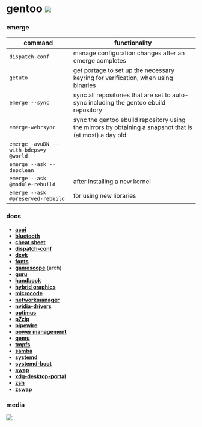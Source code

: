 # gentoo [![](https://img.shields.io/badge/version-0.0.1-green.svg)]()

### emerge
| command | functionality |
|---------|---------------|
| `dispatch-conf` | manage configuration changes after an emerge completes |
| `getuto` | get portage to set up the necessary keyring for verification, when using binaries |
| `emerge --sync` | sync all repositories that are set to auto-sync including the gentoo ebuild repository |
| `emerge-webrsync` | sync the gentoo ebuild repository using the mirrors by obtaining a snapshot that is (at most) a day old |
| `emerge -avuDN --with-bdeps=y @world` | |
| `emerge --ask --depclean` | |
| `emerge --ask @module-rebuild` | after installing a new kernel |
| `emerge --ask @preserved-rebuild` | for using new libraries |

### docs
- [__acpi__][url-acpi]
- [__bluetooth__][url-bluetooth]
- [__cheat sheet__][url-cheat-sheet]
- [__dispatch-conf__][url-dispatch-conf]
- [__dxvk__][url-dxvk]
- [__fonts__][url-fonts]
- [__gamescope__][url-gamescope] (arch)
- [__guru__][url-guru]
- [__handbook__][url-handbook-amd64]
- [__hybrid graphics__][url-hybrid-graphics]
- [__microcode__][url-microcode]
- [__networkmanager__][url-networkmanager]
- [__nvidia-drivers__][url-nvidia-drivers]
- [__optimus__][url-optimus]
- [__p7zip__][url-p7zip]
- [__pipewire__][url-pipewire]
- [__power management__][url-power-management]
- [__qemu__][url-qemu]
- [__tmpfs__][url-portage-tmpdir-tmpfs]
- [__samba__][url-samba]
- [__systemd__][url-systemd]
- [__systemd-boot__][url-systemd-boot]
- [__swap__][url-swap]
- [__xdg-desktop-portal__][url-xdg-desktop-portal]
- [__zsh__][url-zsh]
- [__zswap__][url-zswap]

### media
[![](https://github.com/librazhd7/gentoo/tree/main/media/fastfetch.jpg)]()

<!-- docs -->
[url-acpi]: <https://wiki.gentoo.org/wiki/ACPI>
[url-bluetooth]: <https://wiki.gentoo.org/wiki/Bluetooth>
[url-cheat-sheet]: <https://wiki.gentoo.org/wiki/Gentoo_Cheat_Sheet>
[url-dispatch-conf]: <https://wiki.gentoo.org/wiki/Dispatch-conf>
[url-dxvk]: <https://github.com/doitsujin/dxvk>
[url-fonts]: <https://wiki.gentoo.org/wiki/Fonts>
[url-gamescope]: <https://wiki.archlinux.org/title/Gamescope>
[url-guru]: <https://wiki.gentoo.org/wiki/Project:GURU>
[url-handbook-amd64]: <https://wiki.gentoo.org/wiki/Handbook:AMD64>
[url-hybrid-graphics]: <https://wiki.gentoo.org/wiki/Hybrid_graphics>
[url-microcode]: <https://wiki.gentoo.org/wiki/Microcode>
[url-networkmanager]: <https://wiki.gentoo.org/wiki/NetworkManager>
[url-nvidia-drivers]: <https://wiki.gentoo.org/wiki/NVIDIA/nvidia-drivers>
[url-optimus]: <https://wiki.gentoo.org/wiki/NVIDIA/Optimus>
[url-p7zip]: <https://wiki.gentoo.org/wiki/P7zip>
[url-pipewire]: <https://wiki.gentoo.org/wiki/PipeWire>
[url-power-management]: <https://wiki.gentoo.org/wiki/Power_management>
[url-portage-tmpdir-tmpfs]: <https://wiki.gentoo.org/wiki/Portage_TMPDIR_on_tmpfs>
[url-qemu]: <https://wiki.gentoo.org/wiki/QEMU>
[url-samba]: <https://wiki.gentoo.org/wiki/Samba>
[url-systemd]: <https://wiki.gentoo.org/wiki/Systemd>
[url-systemd-boot]: <https://wiki.gentoo.org/wiki/Systemd/systemd-boot>
[url-swap]: <https://wiki.gentoo.org/wiki/Swap>
[url-xdg-desktop-portal]: <https://wiki.gentoo.org/wiki/XDG/xdg-desktop-portal>
[url-zsh]: <https://wiki.gentoo.org/wiki/Zsh>
[url-zswap]: <https://wiki.gentoo.org/wiki/Zswap>
